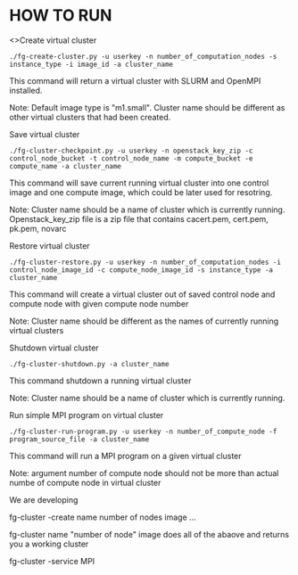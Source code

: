 HOW TO RUN
==========

<p><>Create virtual cluster</p>
<pre><code>./fg-create-cluster.py -u userkey -n number_of_computation_nodes -s instance_type -i image_id -a cluster_name</code></pre>
<p>This command will return a virtual cluster with SLURM and OpenMPI installed.</p> 
<p>Note: Default image type is "m1.small". Cluster name should be different as other virtual clusters that had been created.</p> 
<p></p>
<P>Save virtual cluster</p>
<pre><code>./fg-cluster-checkpoint.py -u userkey -n openstack_key_zip -c control_node_bucket -t control_node_name -m compute_bucket -e compute_name -a cluster_name</code></pre>
<p>This command will save current running virtual cluster into one control image and one compute image, which could be later used for resotring.</p>
<p>Note: Cluster name should be a name of cluster which is currently running. Openstack_key_zip file is a zip file that contains cacert.pem, cert.pem, pk.pem, novarc</p>
<p></p>
<p>Restore virtual cluster</p>
<pre><code>./fg-cluster-restore.py -u userkey -n number_of_computation_nodes -i control_node_image_id -c compute_node_image_id -s instance_type -a cluster_name</code></pre>
<p>This command will create a virtual cluster out of saved control node and compute node with given compute node number</p>
<p>Note: Cluster name should be different as the names of currently running virtual clusters</p>
<p></p>
<p>Shutdown virtual cluster</p>
<pre><code>./fg-cluster-shutdown.py -a cluster_name</code></pre>
<p>This command shutdown a running virtual cluster</p>
<p>Note: Cluster name should be a name of cluster which is currently running.</p>
<p></p>
<p>Run simple MPI program on virtual cluster</p>
<pre><code>./fg-cluster-run-program.py -u userkey -n number_of_compute_node -f program_source_file -a cluster_name</code></pre>
<p>This command will run a MPI program on a given virtual cluster</p>
<p>Note: argument number of compute node should not be more than actual numbe of compute node in virtual cluster</p> 
<p></p>


We are developing

fg-cluster -create name number of nodes image
...


fg-cluster name "number of node" image
   does all of the abaove and returns you a working cluster


fg-cluster -service MPI




